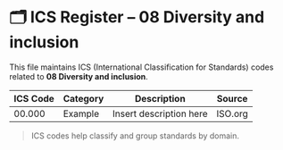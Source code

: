# 🗂 ICS Register – 08 Diversity and inclusion

This file maintains ICS (International Classification for Standards) codes related to **08 Diversity and inclusion**.

| ICS Code | Category | Description | Source |
|----------|----------|-------------|--------|
| 00.000   | Example  | Insert description here | ISO.org |

> ICS codes help classify and group standards by domain.
